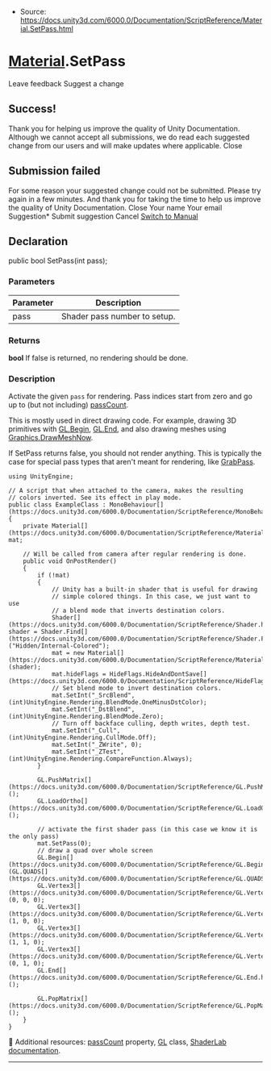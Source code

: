 * Source: https://docs.unity3d.com/6000.0/Documentation/ScriptReference/Material.SetPass.html

#  [Material](https://docs.unity3d.com/6000.0/Documentation/ScriptReference/Material.html).SetPass
Leave feedback
Suggest a change
## Success!
Thank you for helping us improve the quality of Unity Documentation. Although we cannot accept all submissions, we do read each suggested change from our users and will make updates where applicable.
Close
## Submission failed
For some reason your suggested change could not be submitted. Please <a>try again</a> in a few minutes. And thank you for taking the time to help us improve the quality of Unity Documentation.
Close
Your name Your email Suggestion* Submit suggestion
Cancel
[Switch to Manual](https://docs.unity3d.com/6000.0/Documentation/Manual/class-Material.html "Go to Material Component in the Manual")
## Declaration
public bool SetPass(int pass); 
### Parameters
Parameter | Description  
---|---  
pass | Shader pass number to setup.  
### Returns
**bool** If false is returned, no rendering should be done. 
### Description
Activate the given `pass` for rendering.
Pass indices start from zero and go up to (but not including) [passCount](https://docs.unity3d.com/6000.0/Documentation/ScriptReference/Material-passCount.html).  
  
This is mostly used in direct drawing code. For example, drawing 3D primitives with [GL.Begin](https://docs.unity3d.com/6000.0/Documentation/ScriptReference/GL.Begin.html), [GL.End](https://docs.unity3d.com/6000.0/Documentation/ScriptReference/GL.End.html), and also drawing meshes using [Graphics.DrawMeshNow](https://docs.unity3d.com/6000.0/Documentation/ScriptReference/Graphics.DrawMeshNow.html).  
  
If SetPass returns false, you should not render anything. This is typically the case for special pass types that aren't meant for rendering, like [GrabPass](https://docs.unity3d.com/6000.0/Documentation/Manual/SL-GrabPass.html).
```
using UnityEngine;  
  
// A script that when attached to the camera, makes the resulting
// colors inverted. See its effect in play mode.
public class ExampleClass : MonoBehaviour[](https://docs.unity3d.com/6000.0/Documentation/ScriptReference/MonoBehaviour.html)
{
    private Material[](https://docs.unity3d.com/6000.0/Documentation/ScriptReference/Material.html) mat;  
  
    // Will be called from camera after regular rendering is done.
    public void OnPostRender()
    {
        if (!mat)
        {
            // Unity has a built-in shader that is useful for drawing
            // simple colored things. In this case, we just want to use
            // a blend mode that inverts destination colors.
            Shader[](https://docs.unity3d.com/6000.0/Documentation/ScriptReference/Shader.html) shader = Shader.Find[](https://docs.unity3d.com/6000.0/Documentation/ScriptReference/Shader.Find.html)("Hidden/Internal-Colored");
            mat = new Material[](https://docs.unity3d.com/6000.0/Documentation/ScriptReference/Material.html)(shader);
            mat.hideFlags = HideFlags.HideAndDontSave[](https://docs.unity3d.com/6000.0/Documentation/ScriptReference/HideFlags.HideAndDontSave.html);
            // Set blend mode to invert destination colors.
            mat.SetInt("_SrcBlend", (int)UnityEngine.Rendering.BlendMode.OneMinusDstColor);
            mat.SetInt("_DstBlend", (int)UnityEngine.Rendering.BlendMode.Zero);
            // Turn off backface culling, depth writes, depth test.
            mat.SetInt("_Cull", (int)UnityEngine.Rendering.CullMode.Off);
            mat.SetInt("_ZWrite", 0);
            mat.SetInt("_ZTest", (int)UnityEngine.Rendering.CompareFunction.Always);
        }  
  
        GL.PushMatrix[](https://docs.unity3d.com/6000.0/Documentation/ScriptReference/GL.PushMatrix.html)();
        GL.LoadOrtho[](https://docs.unity3d.com/6000.0/Documentation/ScriptReference/GL.LoadOrtho.html)();  
  
        // activate the first shader pass (in this case we know it is the only pass)
        mat.SetPass(0);
        // draw a quad over whole screen
        GL.Begin[](https://docs.unity3d.com/6000.0/Documentation/ScriptReference/GL.Begin.html)(GL.QUADS[](https://docs.unity3d.com/6000.0/Documentation/ScriptReference/GL.QUADS.html));
        GL.Vertex3[](https://docs.unity3d.com/6000.0/Documentation/ScriptReference/GL.Vertex3.html)(0, 0, 0);
        GL.Vertex3[](https://docs.unity3d.com/6000.0/Documentation/ScriptReference/GL.Vertex3.html)(1, 0, 0);
        GL.Vertex3[](https://docs.unity3d.com/6000.0/Documentation/ScriptReference/GL.Vertex3.html)(1, 1, 0);
        GL.Vertex3[](https://docs.unity3d.com/6000.0/Documentation/ScriptReference/GL.Vertex3.html)(0, 1, 0);
        GL.End[](https://docs.unity3d.com/6000.0/Documentation/ScriptReference/GL.End.html)();  
  
        GL.PopMatrix[](https://docs.unity3d.com/6000.0/Documentation/ScriptReference/GL.PopMatrix.html)();
    }
}

```

Additional resources: [passCount](https://docs.unity3d.com/6000.0/Documentation/ScriptReference/Material-passCount.html) property, [GL](https://docs.unity3d.com/6000.0/Documentation/ScriptReference/GL.html) class, [ShaderLab documentation](https://docs.unity3d.com/6000.0/Documentation/Manual/Shaders.html).
* * *
